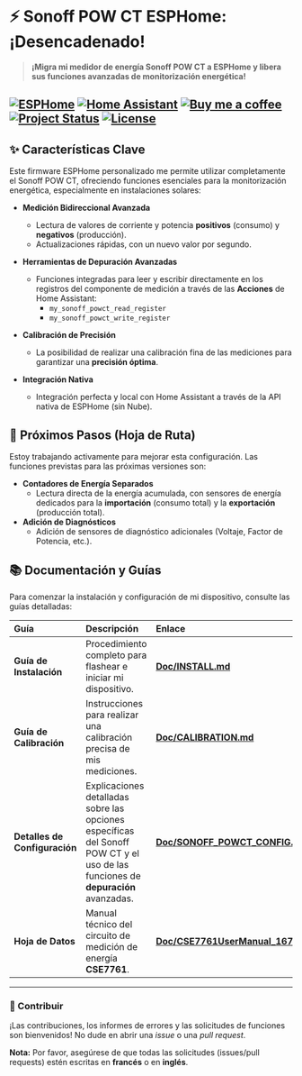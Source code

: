 # ⚡ Sonoff POW CT ESPHome: ¡Desencadenado!

> **¡Migra mi medidor de energía Sonoff POW CT a ESPHome y libera sus funciones avanzadas de monitorización energética!**

[![ESPHome](https://img.shields.io/badge/ESPHome-2F7B9D?style=for-the-badge&logo=esphome&logoColor=white)](https://esphome.io/)
[![Home Assistant](https://img.shields.io/badge/Home%20Assistant-41A8F5?style=for-the-badge&logo=home-assistant&logoColor=white)](https://www.home-assistant.io/)
[![Buy me a coffee](https://img.shields.io/badge/Buy%20me%20a%20coffee-PayPal-blue?style=for-the-badge&logo=paypal)](https://paypal.me/mazkagaz)
[![Project Status](https://img.shields.io/badge/Status-Active-brightgreen?style=for-the-badge)](https://github.com/votre_profil/votre_repo/commits/main)
[![License](https://img.shields.io/badge/License-MIT-blue.svg?style=for-the-badge)]() 
---

## ✨ Características Clave

Este firmware ESPHome personalizado me permite utilizar completamente el Sonoff POW CT, ofreciendo funciones esenciales para la monitorización energética, especialmente en instalaciones solares:

* **Medición Bidireccional Avanzada**
    * Lectura de valores de corriente y potencia **positivos** (consumo) y **negativos** (producción).
    * Actualizaciones rápidas, con un nuevo valor por segundo.

* **Herramientas de Depuración Avanzadas**
    * Funciones integradas para leer y escribir directamente en los registros del componente de medición a través de las **Acciones** de Home Assistant:
        * `my_sonoff_powct_read_register`
        * `my_sonoff_powct_write_register`

* **Calibración de Precisión**
    * La posibilidad de realizar una calibración fina de las mediciones para garantizar una **precisión óptima**.

* **Integración Nativa**
    * Integración perfecta y local con Home Assistant a través de la API nativa de ESPHome (sin Nube).

## 🚀 Próximos Pasos (Hoja de Ruta)

Estoy trabajando activamente para mejorar esta configuración. Las funciones previstas para las próximas versiones son:

* **Contadores de Energía Separados**
    * Lectura directa de la energía acumulada, con sensores de energía dedicados para la **importación** (consumo total) y la **exportación** (producción total).
* **Adición de Diagnósticos**
    * Adición de sensores de diagnóstico adicionales (Voltaje, Factor de Potencia, etc.).

## 📚 Documentación y Guías

Para comenzar la instalación y configuración de mi dispositivo, consulte las guías detalladas:

| Guía | Descripción | Enlace |
| :--- | :--- | :--- |
| **Guía de Instalación** | Procedimiento completo para flashear e iniciar mi dispositivo. | **[Doc/INSTALL.md](Doc/INSTALL\_ES.md)** |
| **Guía de Calibración** | Instrucciones para realizar una calibración precisa de mis mediciones. | **[Doc/CALIBRATION.md](Doc/CALIBRATION\_ES.md)** |
| **Detalles de Configuración** | Explicaciones detalladas sobre las opciones específicas del Sonoff POW CT y el uso de las funciones de **depuración** avanzadas. | **[Doc/SONOFF\_POWCT\_CONFIG.md](Doc/SONOFF\_POWCT\_CONFIG.md)** |
| **Hoja de Datos** | Manual técnico del circuito de medición de energía **CSE7761**. | **[Doc/CSE7761UserManual\_1672133056.pdf](Doc/CSE7761UserManual\_1672133056.pdf)** |

***

### 🤝 Contribuir

¡Las contribuciones, los informes de errores y las solicitudes de funciones son bienvenidos! No dude en abrir una *issue* o una *pull request*.

**Nota:** Por favor, asegúrese de que todas las solicitudes (issues/pull requests) estén escritas en **francés** o en **inglés**.
